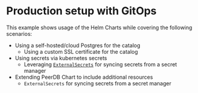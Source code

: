 # Production setup with GitOps

This example shows usage of the Helm Charts while covering the following scenarios:
- Using a self-hosted/cloud Postgres for the catalog
  - Using a custom SSL certificate for the catalog
- Using secrets via kubernetes secrets
  - Leveraging [`ExternalSecrets`](https://external-secrets.io/) for syncing secrets from a secret manager
- Extending PeerDB Chart to include additional resources
  - `ExternalSecrets` for syncing secrets from a secret manager

